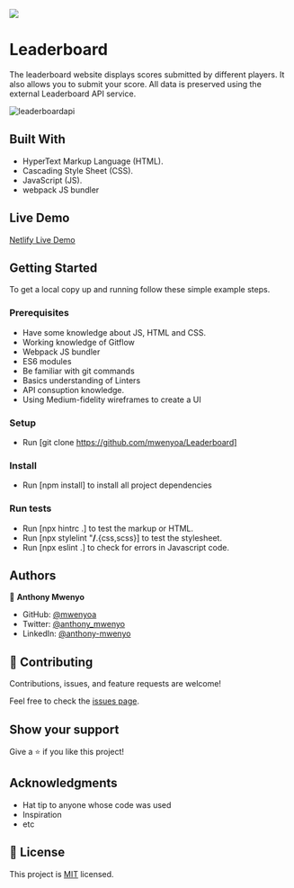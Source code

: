 ![](https://img.shields.io/badge/Microverse-blueviolet)
# Leaderboard
The leaderboard website displays scores submitted by different players. It also allows you to submit your score. All data is preserved using the external Leaderboard API service.

![leaderboardapi](https://user-images.githubusercontent.com/28694196/168229166-1ea542ca-24c9-4921-a24e-254539f2b3a6.png)

## Built With

- HyperText Markup Language (HTML).
- Cascading Style Sheet (CSS).
- JavaScript (JS).
- webpack JS bundler

## Live Demo

[Netlify Live Demo](https://moonlit-narwhal-cbe42e.netlify.app)
## Getting Started
To get a local copy up and running follow these simple example steps.

### Prerequisites
- Have some knowledge about JS, HTML and CSS.
- Working knowledge of Gitflow
- Webpack JS bundler
- ES6 modules 
- Be familiar with git commands
- Basics understanding of Linters
- API consuption knowledge.
- Using Medium-fidelity wireframes to create a UI

### Setup
- Run [git clone https://github.com/mwenyoa/Leaderboard] 

### Install
- Run [npm install] to install all project dependencies

### Run tests
- Run [npx hintrc .] to test the markup or HTML.
- Run [npx stylelint "**/**.{css,scss}] to test the stylesheet.
- Run [npx eslint .] to check for errors in Javascript code.

## Authors

👤 **Anthony Mwenyo**

- GitHub: [@mwenyoa](https://github.com/mwenyoa)
- Twitter: [@anthony_mwenyo](https://twitter.com/anthony_mwenyo)
- LinkedIn: [@anthony-mwenyo](https://www.linkedin.com/in/anthony-mwenyo)


## 🤝 Contributing

Contributions, issues, and feature requests are welcome!

Feel free to check the [issues page](../../issues/).

## Show your support

Give a ⭐️ if you like this project!

## Acknowledgments

- Hat tip to anyone whose code was used
- Inspiration
- etc

## 📝 License

This project is [MIT](./MIT.md) licensed.
